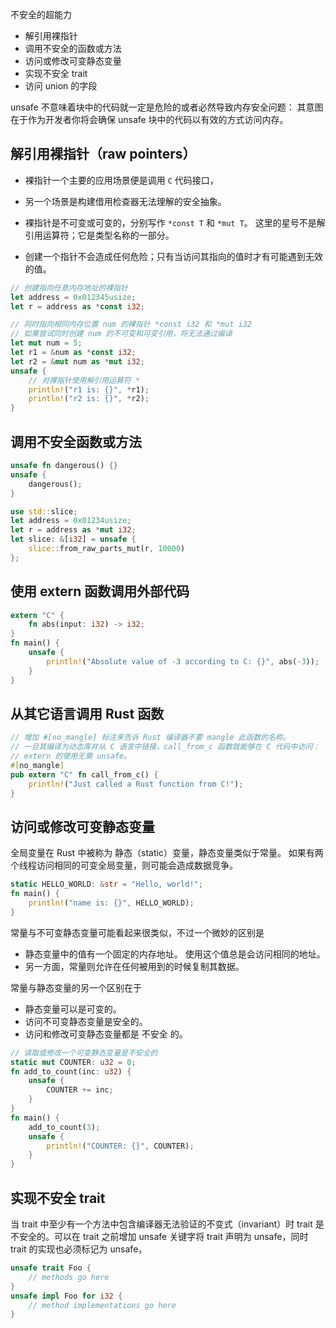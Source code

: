 不安全的超能力

- 解引用裸指针
- 调用不安全的函数或方法
- 访问或修改可变静态变量
- 实现不安全 trait
- 访问 union 的字段

unsafe 不意味着块中的代码就一定是危险的或者必然导致内存安全问题：
其意图在于作为开发者你将会确保 unsafe 块中的代码以有效的方式访问内存。

## 解引用裸指针（raw pointers）

- 裸指针一个主要的应用场景便是调用 `C` 代码接口，
- 另一个场景是构建借用检查器无法理解的安全抽象。

- 裸指针是不可变或可变的，分别写作 `*const T` 和 `*mut T`。
  这里的星号不是解引用运算符；它是类型名称的一部分。
- 创建一个指针不会造成任何危险；只有当访问其指向的值时才有可能遇到无效的值。

```rust
// 创建指向任意内存地址的裸指针
let address = 0x012345usize;
let r = address as *const i32;

// 同时指向相同内存位置 num 的裸指针 *const i32 和 *mut i32
// 如果尝试同时创建 num 的不可变和可变引用，将无法通过编译
let mut num = 5;
let r1 = &num as *const i32;
let r2 = &mut num as *mut i32;
unsafe {
    // 对裸指针使用解引用运算符 *
    println!("r1 is: {}", *r1);
    println!("r2 is: {}", *r2);
}
```

## 调用不安全函数或方法

```rust
unsafe fn dangerous() {}
unsafe {
    dangerous();
}
```

```rust
use std::slice;
let address = 0x01234usize;
let r = address as *mut i32;
let slice: &[i32] = unsafe {
    slice::from_raw_parts_mut(r, 10000)
};
```

## 使用 extern 函数调用外部代码

```rust
extern "C" {
    fn abs(input: i32) -> i32;
}
fn main() {
    unsafe {
        println!("Absolute value of -3 according to C: {}", abs(-3));
    }
}
```

## 从其它语言调用 Rust 函数

```rust
// 增加 #[no_mangle] 标注来告诉 Rust 编译器不要 mangle 此函数的名称。
// 一旦其编译为动态库并从 C 语言中链接，call_from_c 函数就能够在 C 代码中访问：
// extern 的使用无需 unsafe。
#[no_mangle]
pub extern "C" fn call_from_c() {
    println!("Just called a Rust function from C!");
}
```

## 访问或修改可变静态变量

全局变量在 Rust 中被称为 静态（static）变量，静态变量类似于常量。
如果有两个线程访问相同的可变全局变量，则可能会造成数据竞争。

```rust
static HELLO_WORLD: &str = "Hello, world!";
fn main() {
    println!("name is: {}", HELLO_WORLD);
}
```

常量与不可变静态变量可能看起来很类似，不过一个微妙的区别是

- 静态变量中的值有一个固定的内存地址。
  使用这个值总是会访问相同的地址。
- 另一方面，常量则允许在任何被用到的时候复制其数据。

常量与静态变量的另一个区别在于

- 静态变量可以是可变的。
- 访问不可变静态变量是安全的。
- 访问和修改可变静态变量都是 不安全 的。

```rust
// 读取或修改一个可变静态变量是不安全的
static mut COUNTER: u32 = 0;
fn add_to_count(inc: u32) {
    unsafe {
        COUNTER += inc;
    }
}
fn main() {
    add_to_count(3);
    unsafe {
        println!("COUNTER: {}", COUNTER);
    }
}
```

## 实现不安全 trait

当 trait 中至少有一个方法中包含编译器无法验证的不变式（invariant）时 trait 是不安全的。可以在 trait 之前增加 unsafe 关键字将 trait 声明为 unsafe，同时 trait 的实现也必须标记为 unsafe，

```rust
unsafe trait Foo {
    // methods go here
}
unsafe impl Foo for i32 {
    // method implementations go here
}
```
